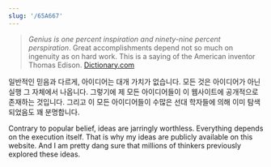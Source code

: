 ```yaml
---
slug: '/65A667'
---
```


> _Genius is one percent inspiration and ninety-nine percent perspiration_. Great accomplishments depend not so much on ingenuity as on hard work. This is a saying of the American inventor Thomas Edison. [Dictionary.com](https://www.dictionary.com/browse/genius-is-one-percent-inspiration-and-ninety-nine-percent-perspiration)

일반적인 믿음과 다르게, 아이디어는 대개 가치가 없습니다.
모든 것은 아이디어가 아닌 실행 그 자체에서 나옵니다.
그렇기에 제 모든 아이디어들이 이 웹사이트에 공개적으로 존재하는 것입니다.
그리고 이 모든 아이디어들이 수많은 선대 학자들에 의해 이미 탐색되었음도 꽤 분명합니다.

Contrary to popular belief, ideas are jarringly worthless.
Everything depends on the execution itself.
That is why my ideas are publicly available on this website.
And I am pretty dang sure that millions of thinkers previously explored these ideas.

